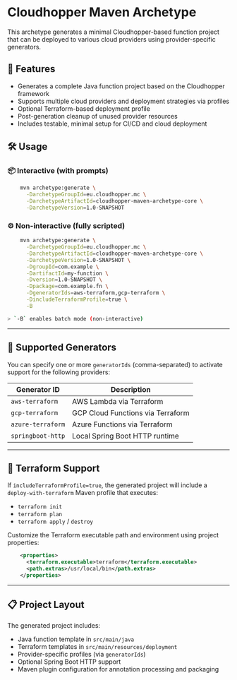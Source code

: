 # Cloudhopper Maven Archetype

This archetype generates a minimal Cloudhopper-based function project that can be deployed to various cloud providers using provider-specific generators.

## 🚀 Features

- Generates a complete Java function project based on the Cloudhopper framework
- Supports multiple cloud providers and deployment strategies via profiles
- Optional Terraform-based deployment profile
- Post-generation cleanup of unused provider resources
- Includes testable, minimal setup for CI/CD and cloud deployment

## 🛠 Usage

### 📦 Interactive (with prompts)

```sh
    mvn archetype:generate \
      -DarchetypeGroupId=eu.cloudhopper.mc \
      -DarchetypeArtifactId=cloudhopper-maven-archetype-core \
      -DarchetypeVersion=1.0-SNAPSHOT
```

### ⚙️ Non-interactive (fully scripted)

```sh
    mvn archetype:generate \
      -DarchetypeGroupId=eu.cloudhopper.mc \
      -DarchetypeArtifactId=cloudhopper-maven-archetype-core \
      -DarchetypeVersion=1.0-SNAPSHOT \
      -DgroupId=com.example \
      -DartifactId=my-function \
      -Dversion=1.0-SNAPSHOT \
      -Dpackage=com.example.fn \
      -DgeneratorIds=aws-terraform,gcp-terraform \
      -DincludeTerraformProfile=true \
      -B

> `-B` enables batch mode (non-interactive)
```
---

## 🧩 Supported Generators

You can specify one or more `generatorIds` (comma-separated) to activate support for the following providers:

| Generator ID       | Description                         |
|--------------------|-------------------------------------|
| `aws-terraform`     | AWS Lambda via Terraform             |
| `gcp-terraform`     | GCP Cloud Functions via Terraform    |
| `azure-terraform`   | Azure Functions via Terraform        |
| `springboot-http`   | Local Spring Boot HTTP runtime       |

---

## 🧪 Terraform Support

If `includeTerraformProfile=true`, the generated project will include a `deploy-with-terraform` Maven profile that executes:

- `terraform init`
- `terraform plan`
- `terraform apply` / `destroy`

Customize the Terraform executable path and environment using project properties:
```xml
    <properties>
      <terraform.executable>terraform</terraform.executable>
      <path.extras>/usr/local/bin</path.extras>
    </properties>
```
---

## 📋 Project Layout

The generated project includes:

- Java function template in `src/main/java`
- Terraform templates in `src/main/resources/deployment`
- Provider-specific profiles (via `generatorIds`)
- Optional Spring Boot HTTP support
- Maven plugin configuration for annotation processing and packaging

